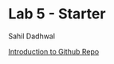 # Lab 5 - Starter
Sahil Dadhwal

[Introduction to Github Repo](https://github.com/sahildadhwal/introduction-to-github)
